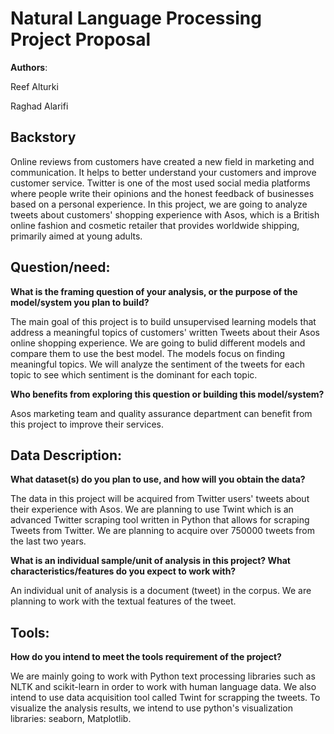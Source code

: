 
# Natural Language Processing Project Proposal
**Authors**:

Reef Alturki

Raghad Alarifi


## Backstory

Online reviews from customers have created a new field in marketing and communication. It helps to better understand your customers and improve customer service. Twitter is one of the most used social media platforms where people write their opinions and the honest feedback of businesses based on a personal experience. In this project, we are going to analyze tweets about customers' shopping experience with Asos, which is a British online fashion and cosmetic retailer that provides worldwide shipping, primarily aimed at young adults.



## Question/need:

**What is the framing question of your analysis, or the purpose of the model/system you plan to build?**


The main goal of this project is to build unsupervised learning models that address a meaningful topics of customers' written Tweets about their Asos online shopping experience. We are going to bulid different models and compare them to use the best model. The models focus on finding meaningful topics. We will analyze the sentiment of the tweets for each topic to see which sentiment is the dominant for each topic.



**Who benefits from exploring this question or building this model/system?**


Asos marketing team and quality assurance department can benefit from this project to improve their services.


## Data Description:

**What dataset(s) do you plan to use, and how will you obtain the data?**

The data in this project will be acquired from Twitter users' tweets about their experience with Asos. We are planning to use Twint which is an advanced Twitter scraping tool written in Python that allows for scraping Tweets from Twitter. We are planning to acquire over 750000 tweets from the last two years. 

**What is an individual sample/unit of analysis in this project? What characteristics/features do you expect to work with?**

An individual unit of analysis is a document (tweet) in the corpus. We are planning to work with the textual features of the tweet.



## Tools:
**How do you intend to meet the tools requirement of the project?**

We are mainly going to work with Python text processing libraries such as NLTK and scikit-learn in order to work with human language data. We also intend to use data acquisition tool called Twint for scrapping the tweets.
To visualize the analysis results, we intend to use python's visualization libraries:  seaborn, Matplotlib. 


